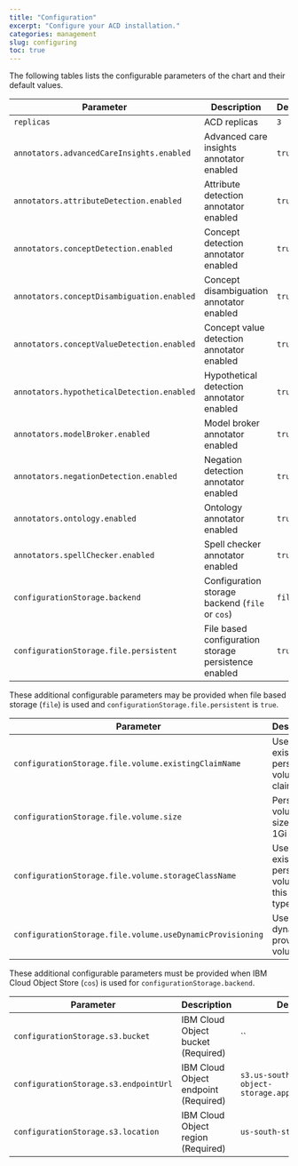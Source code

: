 ```yaml
---
title: "Configuration"
excerpt: "Configure your ACD installation."
categories: management
slug: configuring
toc: true
---
```


The following tables lists the configurable parameters of the chart and their default values.

| Parameter | Description | Default |
| -         | -           | -       |
| `replicas` | ACD replicas | `3`    |
| `annotators.advancedCareInsights.enabled` | Advanced care insights annotator enabled | `true` |
| `annotators.attributeDetection.enabled` | Attribute detection annotator enabled | `true` |
| `annotators.conceptDetection.enabled` | Concept detection annotator enabled | `true` |
| `annotators.conceptDisambiguation.enabled` | Concept disambiguation annotator enabled | `true` |
| `annotators.conceptValueDetection.enabled` | Concept value detection annotator enabled | `true` |
| `annotators.hypotheticalDetection.enabled` | Hypothetical detection annotator enabled | `true` |
| `annotators.modelBroker.enabled` | Model broker annotator enabled | `true` |
| `annotators.negationDetection.enabled` | Negation detection annotator enabled | `true` |
| `annotators.ontology.enabled` | Ontology annotator enabled | `true` |
| `annotators.spellChecker.enabled` | Spell checker annotator enabled | `true` |
| `configurationStorage.backend` | Configuration storage backend (`file` or `cos`) | `file` |
| `configurationStorage.file.persistent` | File based configuration storage persistence enabled | `true` |

These additional configurable parameters may be provided when file based storage (`file`) is used and `configurationStorage.file.persistent` is `true`.

| Parameter | Description | Default |
| -         | -           | -       |
| `configurationStorage.file.volume.existingClaimName` | Use an existing persistent volume claim | `<pvc_name>` |
| `configurationStorage.file.volume.size` | Persistent volume size, e.g. 1Gi | `<size>` |
| `configurationStorage.file.volume.storageClassName` | Use an existing persistent volume of this class type | `<storage_class_name>` |
| `configurationStorage.file.volume.useDynamicProvisioning` | Use a dynamically provisioned volume | `false` |

These additional configurable parameters must be provided when IBM Cloud Object Store (`cos`) is used for  `configurationStorage.backend`.

| Parameter | Description | Default |
| -         | -           | -       |
| `configurationStorage.s3.bucket` | IBM Cloud Object bucket (Required) | `` |
| `configurationStorage.s3.endpointUrl` | IBM Cloud Object endpoint (Required) | `s3.us-south.cloud-object-storage.appdomain.cloud` |
| `configurationStorage.s3.location` | IBM Cloud Object region (Required) | `us-south-standard` |
